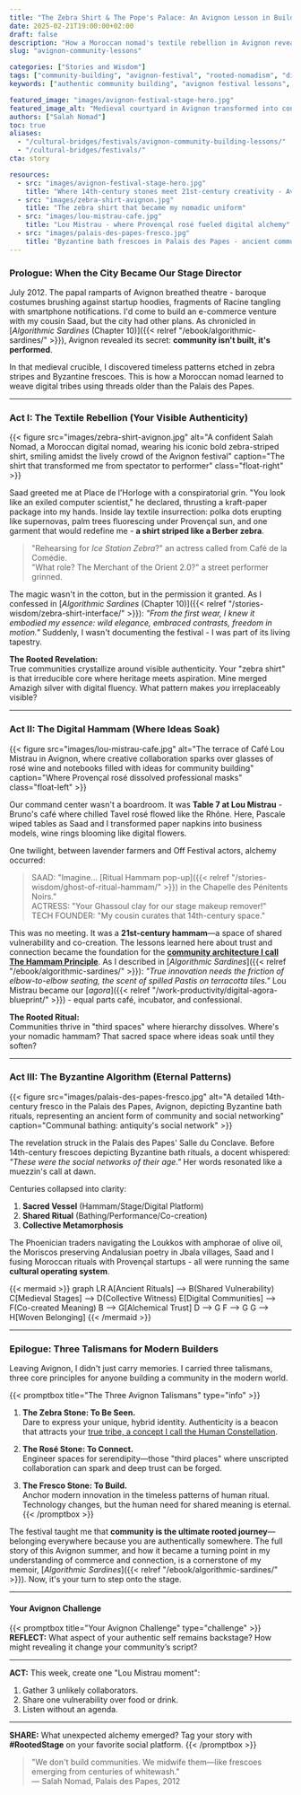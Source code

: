 ```yaml
---
title: "The Zebra Shirt & The Pope's Palace: An Avignon Lesson in Building Authentic Communities"
date: 2025-02-21T19:00:00+02:00
draft: false
description: "How a Moroccan nomad's textile rebellion in Avignon revealed the ancient algorithm for authentic digital tribes. A journey from zebra patterns to Byzantine frescoes."
slug: "avignon-community-lessons"

categories: ["Stories and Wisdom"]
tags: ["community-building", "avignon-festival", "rooted-nomadism", "digital-alchemy"]
keywords: ["authentic community building", "avignon festival lessons", "Salah Nomad zebra shirt", "digital nomad community", "cultural storytelling", "experiential marketing"]

featured_image: "images/avignon-festival-stage-hero.jpg"
featured_image_alt: "Medieval courtyard in Avignon transformed into contemporary festival stage at dusk - stone arches framing vibrant lighting"
authors: ["Salah Nomad"]
toc: true
aliases:
  - "/cultural-bridges/festivals/avignon-community-building-lessons/"
  - "/cultural-bridges/festivals/"
cta: story

resources:
  - src: "images/avignon-festival-stage-hero.jpg"
    title: "Where 14th-century stones meet 21st-century creativity - Avignon's timeless stage"
  - src: "images/zebra-shirt-avignon.jpg"
    title: "The zebra shirt that became my nomadic uniform"
  - src: "images/lou-mistrau-cafe.jpg"
    title: "Lou Mistrau - where Provençal rosé fueled digital alchemy"
  - src: "images/palais-des-papes-fresco.jpg"
    title: "Byzantine bath frescoes in Palais des Papes - ancient community rituals"
---
```


### Prologue: When the City Became Our Stage Director

July 2012. The papal ramparts of Avignon breathed theatre - baroque costumes brushing against startup hoodies, fragments of Racine tangling with smartphone notifications. I'd come to build an e-commerce venture with my cousin Saad, but the city had other plans. As chronicled in [*Algorithmic Sardines* (Chapter 10)]({{< relref "/ebook/algorithmic-sardines/" >}}), Avignon revealed its secret: **community isn't built, it's performed**.

In that medieval crucible, I discovered timeless patterns etched in zebra stripes and Byzantine frescoes. This is how a Moroccan nomad learned to weave digital tribes using threads older than the Palais des Papes.

---

### Act I: The Textile Rebellion (Your Visible Authenticity)

{{< figure src="images/zebra-shirt-avignon.jpg" alt="A confident Salah Nomad, a Moroccan digital nomad, wearing his iconic bold zebra-striped shirt, smiling amidst the lively crowd of the Avignon festival" caption="The shirt that transformed me from spectator to performer" class="float-right" >}}

Saad greeted me at Place de l'Horloge with a conspiratorial grin. "You look like an exiled computer scientist," he declared, thrusting a kraft-paper package into my hands. Inside lay textile insurrection: polka dots erupting like supernovas, palm trees fluorescing under Provençal sun, and one garment that would redefine me - **a shirt striped like a Berber zebra**.

> "Rehearsing for *Ice Station Zebra*?" an actress called from Café de la Comédie.  
> "What role? The Merchant of the Orient 2.0?" a street performer grinned.

The magic wasn't in the cotton, but in the permission it granted. As I confessed in [*Algorithmic Sardines* (Chapter 10)]({{< relref "/stories-wisdom/zebra-shirt-interface/" >}}): *"From the first wear, I knew it embodied my essence: wild elegance, embraced contrasts, freedom in motion."* Suddenly, I wasn't documenting the festival - I was part of its living tapestry.

**The Rooted Revelation:**  
True communities crystallize around visible authenticity. Your "zebra shirt" is that irreducible core where heritage meets aspiration. Mine merged Amazigh silver with digital fluency. What pattern makes *you* irreplaceably visible?

---

### Act II: The Digital Hammam (Where Ideas Soak)

{{< figure src="images/lou-mistrau-cafe.jpg" alt="The terrace of Café Lou Mistrau in Avignon, where creative collaboration sparks over glasses of rosé wine and notebooks filled with ideas for community building" caption="Where Provençal rosé dissolved professional masks" class="float-left" >}}

Our command center wasn't a boardroom. It was **Table 7 at Lou Mistrau** - Bruno's café where chilled Tavel rosé flowed like the Rhône. Here, Pascale wiped tables as Saad and I transformed paper napkins into business models, wine rings blooming like digital flowers.

One twilight, between lavender farmers and Off Festival actors, alchemy occurred:

> SAAD: "Imagine... [Ritual Hammam pop-up]({{< relref "/stories-wisdom/ghost-of-ritual-hammam/" >}}) in the Chapelle des Pénitents Noirs."  
> ACTRESS: "Your Ghassoul clay for our stage makeup remover!"  
> TECH FOUNDER: "My cousin curates that 14th-century space."

This was no meeting. It was a **21st-century hammam**—a space of shared vulnerability and co-creation. The lessons learned here about trust and connection became the foundation for the **[community architecture I call The Hammam Principle](/work-productivity/hammam-principle-community/)**. As I described in [*Algorithmic Sardines*]({{< relref "/ebook/algorithmic-sardines/" >}}): *"True innovation needs the friction of elbow-to-elbow seating, the scent of spilled Pastis on terracotta tiles."* Lou Mistrau became our [*agora*]({{< relref "/work-productivity/digital-agora-blueprint/" >}}) - equal parts café, incubator, and confessional.

**The Rooted Ritual:**  
Communities thrive in "third spaces" where hierarchy dissolves. Where's your nomadic hammam? That sacred space where ideas soak until they soften?

---

### Act III: The Byzantine Algorithm (Eternal Patterns)

{{< figure src="images/palais-des-papes-fresco.jpg" alt="A detailed 14th-century fresco in the Palais des Papes, Avignon, depicting Byzantine bath rituals, representing an ancient form of community and social networking" caption="Communal bathing: antiquity's social network" >}}

The revelation struck in the Palais des Papes' Salle du Conclave. Before 14th-century frescoes depicting Byzantine bath rituals, a docent whispered: *"These were the social networks of their age."* Her words resonated like a muezzin's call at dawn.

Centuries collapsed into clarity:
1. **Sacred Vessel** (Hammam/Stage/Digital Platform)
2. **Shared Ritual** (Bathing/Performance/Co-creation)
3. **Collective Metamorphosis**

The Phoenician traders navigating the Loukkos with amphorae of olive oil, the Moriscos preserving Andalusian poetry in Jbala villages, Saad and I fusing Moroccan rituals with Provençal startups - all were running the same **cultural operating system**.

{{< mermaid >}}
graph LR
A[Ancient Rituals] --> B(Shared Vulnerability)
C[Medieval Stages] --> D(Collective Witness)
E[Digital Communities] --> F(Co-created Meaning)
B --> G[Alchemical Trust]
D --> G
F --> G
G --> H[Woven Belonging]
{{< /mermaid >}}

---

### Epilogue: Three Talismans for Modern Builders

Leaving Avignon, I didn't just carry memories. I carried three talismans, three core principles for anyone building a community in the modern world.

{{< promptbox title="The Three Avignon Talismans" type="info" >}}
1.  **The Zebra Stone: To Be Seen.**  
    Dare to express your unique, hybrid identity. Authenticity is a beacon that attracts your [true tribe, a concept I call the Human Constellation](/stories-wisdom/human-constellation/).

2.  **The Rosé Stone: To Connect.**  
    Engineer spaces for serendipity—those "third places" where unscripted collaboration can spark and deep trust can be forged.

3.  **The Fresco Stone: To Build.**  
    Anchor modern innovation in the timeless patterns of human ritual. Technology changes, but the human need for shared meaning is eternal.
{{< /promptbox >}}

The festival taught me that **community is the ultimate rooted journey**—belonging everywhere because you are authentically somewhere. The full story of this Avignon summer, and how it became a turning point in my understanding of commerce and connection, is a cornerstone of my memoir, [*Algorithmic Sardines*]({{< relref "/ebook/algorithmic-sardines/" >}}). Now, it's your turn to step onto the stage.

---

#### Your Avignon Challenge

{{< promptbox title="Your Avignon Challenge" type="challenge" >}}
**REFLECT:** What aspect of your authentic self remains backstage? How might revealing it change your community’s script?

---

**ACT:** This week, create one "Lou Mistrau moment":
1.  Gather 3 unlikely collaborators.
2.  Share one vulnerability over food or drink.
3.  Listen without an agenda.

---

**SHARE:** What unexpected alchemy emerged? Tag your story with **#RootedStage** on your favorite social platform.
{{< /promptbox >}}

> "We don't build communities. We midwife them—like frescoes emerging from centuries of whitewash."  
> — Salah Nomad, Palais des Papes, 2012